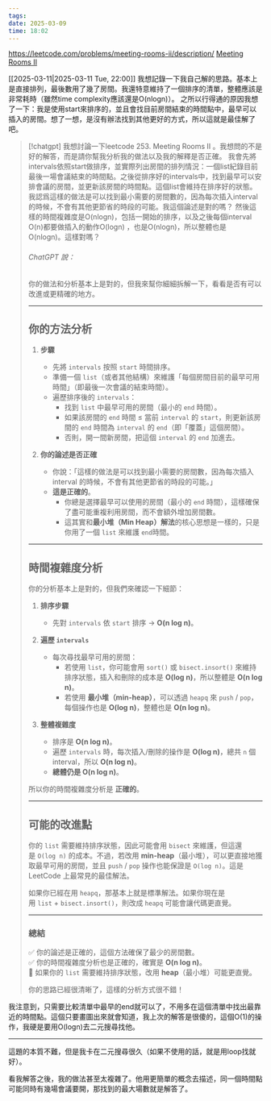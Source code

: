 ```yaml
---
tags: 
date: 2025-03-09
time: 18:02
---
```

https://leetcode.com/problems/meeting-rooms-ii/description/
[Meeting Rooms II](https://neetcode.io/problems/meeting-schedule-ii)

[[2025-03-11|2025-03-11 Tue, 22:00]]
我想記錄一下我自己解的思路。基本上是直接排列，最後數用了幾了房間。我還特意維持了一個排序的清單，整體應該是非常耗時（雖然time complexity應該還是O(nlogn)）。
之所以行得通的原因我想了一下：我是使用start來排序的，並且會找目前房間結束的時間點中，最早可以插入的房間。想了一想，是沒有辦法找到其他更好的方式，所以這就是最佳解了吧。

> [!chatgpt]
> 我想討論一下leetcode 253. Meeting Rooms II 。我想問的不是好的解答，而是請你幫我分析我的做法以及我的解釋是否正確。 我會先將intervals依照start做排序，並實際列出房間的排列情況：一個list紀錄目前最後一場會議結束的時間點。之後從排序好的intervals中，找到最早可以安排會議的房間，並更新該房間的時間點。這個list會維持在排序好的狀態。我認爲這樣的做法是可以找到最小需要的房間數的，因為每次插入interval的時候，不會有其他更節省的時段的可能。我這個論述是對的嗎？ 然後這樣的時間複雜度是O(nlogn)，包括一開始的排序，以及之後每個interval O(n)都要做插入的動作O(logn) ，也是O(nlogn)，所以整體也是O(nlogn)。這樣對嗎？
> 
> ###### ChatGPT 說：
> 
> 你的做法和分析基本上是對的，但我來幫你細細拆解一下，看看是否有可以改進或更精確的地方。
> 
> ---
> 
> ## **你的方法分析**
> 
> 1. **步驟**
>     
>     - 先將 `intervals` 按照 `start` 時間排序。
>     - 準備一個 `list`（或者其他結構）來維護「每個房間目前的最早可用時間」（即最後一次會議的結束時間）。
>     - 遍歷排序後的 `intervals`：
>         - 找到 `list` 中最早可用的房間（最小的 `end` 時間）。
>         - 如果該房間的 `end` 時間 ≤ 當前 `interval` 的 `start`，則更新該房間的 `end` 時間為 `interval` 的 `end`（即「覆蓋」這個房間）。
>         - 否則，開一間新房間，把這個 `interval` 的 `end` 加進去。
> 1. **你的論述是否正確**
>     
>     - 你說：「這樣的做法是可以找到最小需要的房間數，因為每次插入 interval 的時候，不會有其他更節省的時段的可能。」
>     - **這是正確的**。
>         - 你總是選擇最早可以使用的房間（最小的 `end` 時間），這樣確保了盡可能重複利用房間，而不會額外增加房間數。
>         - 這其實和**最小堆（Min Heap）解法**的核心思想是一樣的，只是你用了一個 `list` 來維護 `end`時間。
> 
> ---
> 
> ## **時間複雜度分析**
> 
> 你的分析基本上是對的，但我們來確認一下細節：
> 
> 1. **排序步驟**
>     
>     - 先對 `intervals` 依 `start` 排序 → **O(n log n)**。
> 1. **遍歷 `intervals`**
>     
>     - 每次尋找最早可用的房間：
>         - 若使用 `list`，你可能會用 `sort()` 或 `bisect.insort()` 來維持排序狀態，插入和刪除的成本是 **O(log n)**，所以整體是 **O(n log n)**。
>         - 若使用 **最小堆（min-heap）**，可以透過 `heapq` 來 `push` / `pop`，每個操作也是 **O(log n)**，整體也是 **O(n log n)**。
> 1. **整體複雜度**
>     
>     - 排序是 **O(n log n)**。
>     - 遍歷 `intervals` 時，每次插入/刪除的操作是 **O(log n)**，總共 `n` 個 interval，所以 **O(n log n)**。
>     - **總體仍是 O(n log n)**。
> 
> 所以你的時間複雜度分析是 **正確的**。
> 
> ---
> 
> ## **可能的改進點**
> 
> 你的 `list` 需要維持排序狀態，因此可能會用 `bisect` 來維護，但這還是 `O(log n)` 的成本。不過，若改用 **min-heap**（最小堆），可以更直接地獲取最早可用的房間，並且 `push` / `pop` 操作也能保證是 `O(log n)`。這是 LeetCode 上最常見的最佳解法。
> 
> 如果你已經在用 `heapq`，那基本上就是標準解法。如果你現在是用 `list` + `bisect.insort()`，則改成 `heapq` 可能會讓代碼更直覺。
> 
> ---
> 
> ### **總結**
> 
> ✅ 你的論述是正確的，這個方法確保了最少的房間數。  
> ✅ 你的時間複雜度分析也是正確的，確實是 **O(n log n)**。  
> 🔹 如果你的 `list` 需要維持排序狀態，改用 **heap**（最小堆）可能更直覺。
> 
> 你的思路已經很清晰了，這樣的分析方式很不錯！

我注意到，只需要比較清單中最早的end就可以了，不用多在這個清單中找出最靠近的時間點。這個只要畫圖出來就會知道，我上次的解答是很傻的，這個O(1)的操作，我硬是要用O(logn)去二元搜尋找他。

---

這題的本質不難，但是我卡在二元搜尋很久（如果不使用的話，就是用loop找就好）。

看我解答之後，我的做法甚至太複雜了。他用更簡單的概念去描述，同一個時間點可能同時有幾場會議要開，那找到的最大場數就是解答了。